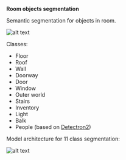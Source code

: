 **Room objects segmentation**

Semantic segmentation for objects in room.

![alt text](https://drive.google.com/uc?id=1gYdscBF4z9mF3uPkkCTROj8eejJ4_s7n)

Classes:
 - Floor
 - Roof
 - Wall
 - Doorway
 - Door
 - Window
 - Outer world
 - Stairs
 - Inventory
 - Light
 - Balk
 - People (based on [Detectron2](https://github.com/facebookresearch/detectron2))

Model architecture for 11 class segmentation:

![alt text](https://drive.google.com/uc?id=16tZtg_ck9olcCOeZPMaWSuxPkrNahkSo)
